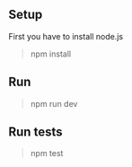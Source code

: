 ## Setup  
First you have to install node.js
>npm install  

## Run

>npm run dev

## Run tests
> npm test